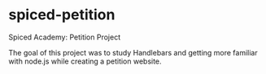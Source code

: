 # spiced-petition
Spiced Academy: Petition Project

The goal of this project was to study Handlebars and getting more familiar with node.js while creating a petition website.
